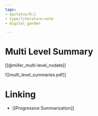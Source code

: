 ```yaml
---
tags: 
- epstatus/0-🌰
- type/literature-note
- digital_garden

---
```

# Multi Level Summary

[[@miller_multi-level_nodate]]

![[multi_level_summaries.pdf]]

# Linking
+ [[Progressive Summarization]]

